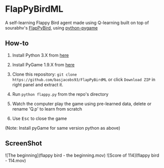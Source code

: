 FlapPyBirdML
==============

A self-learning Flappy Bird agent made using Q-learning built on top of sourabhv's [FlapPyBird][1], using [python-pygame][2]

How-to
------

1. Install Python 3.X from [here](https://www.python.org/download/releases/)

2. Install PyGame 1.9.X from [here](http://www.pygame.org/download.shtml)

3. Clone this repository: `git clone https://github.com/basjacobs93/FlapPyBirdML` or click `Download ZIP` in right panel and extract it.

4. Run `python flappy.py` from the repo's directory

5. Watch the computer play the game using pre-learned data, delete or rename 'Q.p' to learn from scratch

6. Use <kbd>Esc</kbd> to close the game

  (Note: Install pyGame for same version python as above)

ScreenShot
----------

![The beginning](flappy bird - the beginning.mov)
![Score of 114](flappy bird - 114.mov)

[1]: https://github.com/sourabhv/FlapPyBird
[2]: http://www.pygame.org
